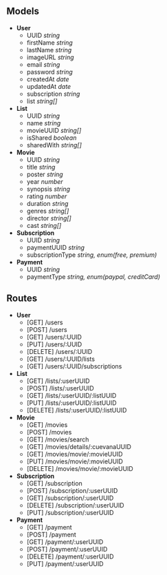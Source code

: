 ## Models
- **User**
    - UUID *string*
    - firstName *string*
    - lastName *string*
    - imageURL *string*
    - email *string*
    - password *string*
    - createdAt *date*
    - updatedAt *date*
    - subscription *string*
    - list *string[]*
- **List**
    - UUID *string*
    - name *string*
    - movieUUID *string[]*
    - isShared *boolean*
    - sharedWith *string[]*
- **Movie**
    - UUID *string*
    - title *string*
    - poster *string*
    - year *number*
    - synopsis *string*
    - rating *number*
    - duration *string*
    - genres *string[]*
    - director *string[]*
    - cast *string[]*
- **Subscription**
    - UUID *string*
    - paymentUUID *string*
    - subscriptionType *string, enum(free, premium)*
- **Payment**
    - UUID *string*
    - paymentType *string, enum(paypal, creditCard)*
## Routes
- **User**
    - [GET] /users
    - [POST] /users
    - [GET] /users/:UUID
    - [PUT] /users/:UUID
    - [DELETE] /users/:UUID
    - [GET] /users/:UUID/lists
    - [GET] /users/:UUID/subscriptions
- **List**
    - [GET] /lists/:userUUID
    - [POST] /lists/:userUUID
    - [GET] /lists/:userUUID/:listUUID
    - [PUT] /lists/:userUUID/:listUUID
    - [DELETE] /lists/:userUUID/:listUUID
- **Movie**
    - [GET] /movies
    - [POST] /movies
    - [GET] /movies/search
    - [GET] /movies/details/:cuevanaUUID
    - [GET] /movies/movie/:movieUUID
    - [PUT] /movies/movie/:movieUUID
    - [DELETE] /movies/movie/:movieUUID
- **Subscription**
    - [GET] /subscription
    - [POST] /subscription/:userUUID
    - [GET] /subscription/:userUUID
    - [DELETE] /subscription/:userUUID
    - [PUT] /subscription/:userUUID
- **Payment**
    - [GET] /payment
    - [POST] /payment
    - [GET] /payment/:userUUID
    - [POST] /payment/:userUUID
    - [DELETE] /payment/:userUUID
    - [PUT] /payment/:userUUID